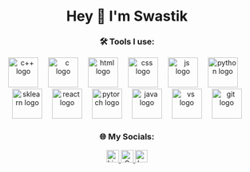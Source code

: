 <h1 align="center">Hey 👋 I'm Swastik</h1>

###

<h3 align="center">🛠 Tools I use:</h3>

<div align="center">
  <img src="https://skillicons.dev/icons?i=cpp" height="60" alt="c++ logo" />
  <img width="12" />
  <img src="https://skillicons.dev/icons?i=c" height="60" alt="c logo" />
  <img width="12" />
  <img src="https://skillicons.dev/icons?i=html" height="60" alt="html logo" />
  <img width="12" />
  <img src="https://skillicons.dev/icons?i=css" height="60" alt="css logo" />
  <img width="12" />
  <img src="https://skillicons.dev/icons?i=js" height="60" alt="js logo" />
  <img width="12" />
  <img src="https://skillicons.dev/icons?i=py" height="60" alt="python logo" />
  <img width="12" />
  <img src="https://skillicons.dev/icons?i=sklearn" height="60" alt="sklearn logo" />
  <img width="12" />
  <img src="https://skillicons.dev/icons?i=react" height="60" alt="react logo" />
  <img width="12" />
  <img src="https://skillicons.dev/icons?i=pytorch" height="60" alt="pytorch logo" />
  <img width="12" />
  <img src="https://skillicons.dev/icons?i=java" height="60" alt="java logo" />
  <img width="12" />
  <img src="https://skillicons.dev/icons?i=vscode" height="60" alt="vs logo" />
  <img width="12" />
  <img src="https://skillicons.dev/icons?i=git" height="60" alt="git logo" />
</div>


###

<h3 align="center">🌐 My Socials:</h3>

<div align="center">
  <a href="https://www.linkedin.com/in/swastik-negi-1a87262b2/" target="_blank">
    <img src="https://img.shields.io/static/v1?message=LinkedIn&logo=linkedin&label=&color=0077B5&logoColor=white&labelColor=&style=for-the-badge" height="25" alt="LinkedIn badge" />
  </a>
  <a href="mailto:swastik.negi2005@gmail.com" target="_blank">
    <img src="https://img.shields.io/static/v1?message=Gmail&logo=gmail&label=&color=D14836&logoColor=white&labelColor=&style=for-the-badge" height="25" alt="Gmail badge" />
  </a>
  <a href="https://leetcode.com/u/swastiknegi/" target="_blank">
    <img src="https://img.shields.io/static/v1?message=LeetCode&logo=leetcode&label=&color=FFA116&logoColor=white&labelColor=&style=for-the-badge" height="25" alt="LeetCode badge" />
  </a>
</div>
